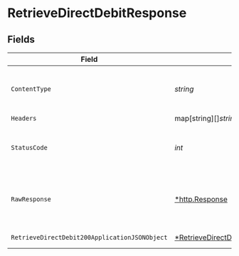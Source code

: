 # RetrieveDirectDebitResponse


## Fields

| Field                                                                                                      | Type                                                                                                       | Required                                                                                                   | Description                                                                                                |
| ---------------------------------------------------------------------------------------------------------- | ---------------------------------------------------------------------------------------------------------- | ---------------------------------------------------------------------------------------------------------- | ---------------------------------------------------------------------------------------------------------- |
| `ContentType`                                                                                              | *string*                                                                                                   | :heavy_check_mark:                                                                                         | HTTP response content type for this operation                                                              |
| `Headers`                                                                                                  | map[string][]*string*                                                                                      | :heavy_minus_sign:                                                                                         | N/A                                                                                                        |
| `StatusCode`                                                                                               | *int*                                                                                                      | :heavy_check_mark:                                                                                         | HTTP response status code for this operation                                                               |
| `RawResponse`                                                                                              | [*http.Response](https://pkg.go.dev/net/http#Response)                                                     | :heavy_minus_sign:                                                                                         | Raw HTTP response; suitable for custom response parsing                                                    |
| `RetrieveDirectDebit200ApplicationJSONObject`                                                              | [*RetrieveDirectDebit200ApplicationJSON](../../models/operations/retrievedirectdebit200applicationjson.md) | :heavy_minus_sign:                                                                                         | Direct debit payment                                                                                       |